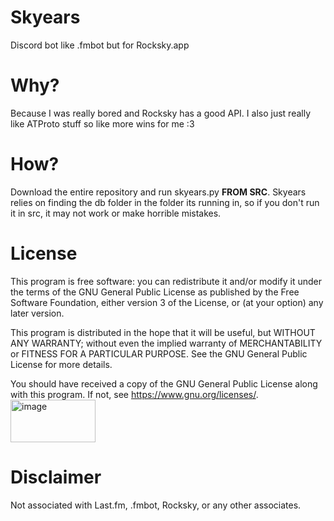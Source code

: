 # Skyears
Discord bot like .fmbot but for Rocksky.app
# Why?
Because I was really bored and Rocksky has a good API. I also just really like ATProto stuff so like more wins for me :3 
# How?
Download the entire repository and run skyears.py **FROM SRC**.
Skyears relies on finding the db folder in the folder its running in, so if you don't run it in src, it may not work or make horrible mistakes.
# License
This program is free software: you can redistribute it and/or modify it under the terms of the GNU General Public License as published by the Free Software Foundation, either version 3 of the License, or (at your option) any later version.

This program is distributed in the hope that it will be useful, but WITHOUT ANY WARRANTY; without even the implied warranty of MERCHANTABILITY or FITNESS FOR A PARTICULAR PURPOSE. See the GNU General Public License for more details.

You should have received a copy of the GNU General Public License along with this program. If not, see <https://www.gnu.org/licenses/>.
<br>
<img width="136" height="68" alt="image" src="https://github.com/user-attachments/assets/7dd557fc-6513-413f-b51e-749b01ccf0ce" />
# Disclaimer
Not associated with Last.fm, .fmbot, Rocksky, or any other associates.
